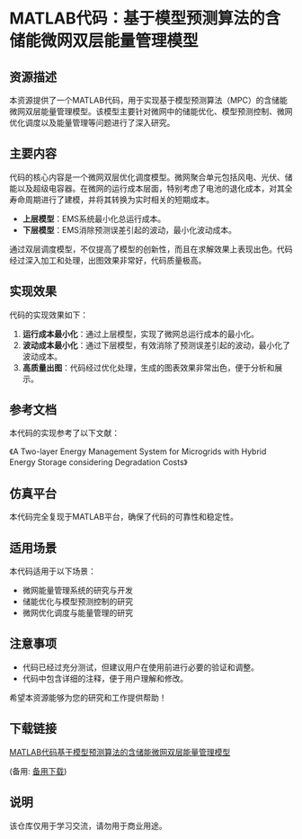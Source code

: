 # MATLAB代码：基于模型预测算法的含储能微网双层能量管理模型

## 资源描述

本资源提供了一个MATLAB代码，用于实现基于模型预测算法（MPC）的含储能微网双层能量管理模型。该模型主要针对微网中的储能优化、模型预测控制、微网优化调度以及能量管理等问题进行了深入研究。

## 主要内容

代码的核心内容是一个微网双层优化调度模型。微网聚合单元包括风电、光伏、储能以及超级电容器。在微网的运行成本层面，特别考虑了电池的退化成本，对其全寿命周期进行了建模，并将其转换为实时相关的短期成本。

- **上层模型**：EMS系统最小化总运行成本。
- **下层模型**：EMS消除预测误差引起的波动，最小化波动成本。

通过双层调度模型，不仅提高了模型的创新性，而且在求解效果上表现出色。代码经过深入加工和处理，出图效果非常好，代码质量极高。

## 实现效果

代码的实现效果如下：

1. **运行成本最小化**：通过上层模型，实现了微网总运行成本的最小化。
2. **波动成本最小化**：通过下层模型，有效消除了预测误差引起的波动，最小化了波动成本。
3. **高质量出图**：代码经过优化处理，生成的图表效果非常出色，便于分析和展示。

## 参考文档

本代码的实现参考了以下文献：

《A Two-layer Energy Management System for Microgrids with Hybrid Energy Storage considering Degradation Costs》

## 仿真平台

本代码完全复现于MATLAB平台，确保了代码的可靠性和稳定性。

## 适用场景

本代码适用于以下场景：

- 微网能量管理系统的研究与开发
- 储能优化与模型预测控制的研究
- 微网优化调度与能量管理的研究

## 注意事项

- 代码已经过充分测试，但建议用户在使用前进行必要的验证和调整。
- 代码中包含详细的注释，便于用户理解和修改。

希望本资源能够为您的研究和工作提供帮助！

## 下载链接
[MATLAB代码基于模型预测算法的含储能微网双层能量管理模型](https://pan.quark.cn/s/bc2d63afeea5) 

(备用: [备用下载](https://pan.baidu.com/s/1EHlA9KGqODrAZ3BFUl-cjw?pwd=1234))

## 说明

该仓库仅用于学习交流，请勿用于商业用途。
